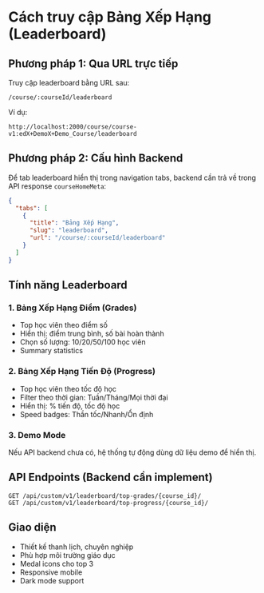 # Cách truy cập Bảng Xếp Hạng (Leaderboard)

## Phương pháp 1: Qua URL trực tiếp
Truy cập leaderboard bằng URL sau:
```
/course/:courseId/leaderboard
```

Ví dụ:
```
http://localhost:2000/course/course-v1:edX+DemoX+Demo_Course/leaderboard
```

## Phương pháp 2: Cấu hình Backend
Để tab leaderboard hiển thị trong navigation tabs, backend cần trả về trong API response `courseHomeMeta`:

```json
{
  "tabs": [
    {
      "title": "Bảng Xếp Hạng",
      "slug": "leaderboard",
      "url": "/course/:courseId/leaderboard"
    }
  ]
}
```

## Tính năng Leaderboard

### 1. Bảng Xếp Hạng Điểm (Grades)
- Top học viên theo điểm số
- Hiển thị: điểm trung bình, số bài hoàn thành
- Chọn số lượng: 10/20/50/100 học viên
- Summary statistics

### 2. Bảng Xếp Hạng Tiến Độ (Progress)
- Top học viên theo tốc độ học
- Filter theo thời gian: Tuần/Tháng/Mọi thời đại
- Hiển thị: % tiến độ, tốc độ học
- Speed badges: Thần tốc/Nhanh/Ổn định

### 3. Demo Mode
Nếu API backend chưa có, hệ thống tự động dùng dữ liệu demo để hiển thị.

## API Endpoints (Backend cần implement)
```
GET /api/custom/v1/leaderboard/top-grades/{course_id}/
GET /api/custom/v1/leaderboard/top-progress/{course_id}/
```

## Giao diện
- Thiết kế thanh lịch, chuyên nghiệp
- Phù hợp môi trường giáo dục
- Medal icons cho top 3
- Responsive mobile
- Dark mode support
